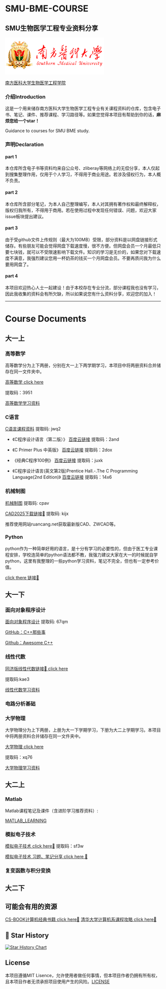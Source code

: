 # SMU-BME-COURSE

## SMU生物医学工程专业资料分享

![Southern Medical University](nfyk-logo.png)

[南方医科大学生物医学工程学院](https://portal.smu.edu.cn/swyxgcxy/)

### 介绍Introduction

这是一个用来储存南方医科大学生物医学工程专业有关课程资料的仓库，包含电子书、笔记、课件、推荐课程、学习路径等。如果您觉得本项目有帮助到你的话，**麻烦您给一个star！**

Guidance to courses for SMU BME study.

### 声明Declaration

#### part 1

本仓库所含电子书等资料均来自公众号、zliberay等网络上的无偿分享，本人仅起到搜集整理作用，仅用于个人学习，不得用于商业用途。若涉及侵权行为，本人概不负责。

#### part 2

本仓库所含部分笔记，为本人自己整理编写，本人对其拥有著作权和最终解释权，版权归我所有，不得用于商用。若在使用过程中发现任何错误、问题，欢迎大家issue板块提出建议。

#### part 3

由于受github文件上传规则（最大为100MB）受限，部分资料是以网盘链接形式储存。有些朋友可能会觉得网盘下载速度慢，很不方便。但网盘会员一个月最低只要七块钱，就可以不受限速影响下载文件。知识的学习是无价的，如果您对下载速度不满意，我强烈建议您用一杯奶茶的钱买一个月网盘会员。不要再质问我为什么要用网盘了。

#### part 4

本项目欢迎热心人士一起建设！由于本校存在专业分流，部分课程我也没有学习，因此我收集的资料会有所欠缺，所以如果说您有什么资料分享，欢迎您的加入！

---

# Course Documents 

## 大一上

### 高等数学

高等数学分为上下两册，分别在大一上下两学期学习，本项目中将两册资料合并储存在同一文件夹中。

[高等数学 click here](https://pan.baidu.com/s/1PFGhBupIIyqKDh6yBOiDJg?pwd=3951)

提取码：3951

[高等数学学习资料](https://github.com/zkjx/math-physics/tree/main/%E9%AB%98%E7%AD%89%E6%95%B0%E5%AD%A6)

### C语言

[C语言课程资料]( https://pan.baidu.com/s/1sOQbFNIZCdZ58T0cbn1HVQ?pwd=jwq2) 提取码: jwq2

- 《C程序设计语言（第二版）》 [百度云链接](https://pan.baidu.com/s/1haNxg0Ett2MvCDc05N0O0g )  提取码：2and 

- 《C Primer Plus 中英版》 [百度云链接](https://pan.baidu.com/s/1O8lJSj7P78NyffnKNG1pbw ) 提取码：2dox 

- 《经典C程序100例》 [百度云链接](https://pan.baidu.com/s/1AVcXE4i_iUJ3bh-QeRJzLA )  提取码：juxk 

- 《C程序设计语言(英文第2版)Prentice Hall.-.The C Programming Language(2nd Edition)》 [百度云链接](https://pan.baidu.com/s/1wE_f5jLlKhPJbkHArocV5g )  提取码：14x6 

### 机械制图

[机械制图]( https://pan.baidu.com/s/1eu9reZlJSiAMgZaQ_ZBZwg?pwd=cpav )  提取码: cpav

[CAD2025下载链接🔗](https://pan.baidu.com/s/1EwsWWrm74sK9kDpS3pabJg?pwd=kijx)   提取码: kijx

推荐使用网站ruancang.net获取最新版CAD、ZWCAD等。

### Python

python作为一种简单好用的语言，是十分有学习的必要性的，但由于医工专业课程安排，学校连简单的python语法都不教，我强力建议大家在大一的时候就自学python，这里有我整理的一些python学习资料，笔记不完全，但也有一定参考价值。

[click there 链接🔗](https://github.com/pluckypioneer/MY_PYTHON_STUDY_NOTE)

## 大一下

### 面向对象程序设计

[面向对象程序设计]( https://pan.baidu.com/s/1K6bEeGkZ-oT3uAn5JSNscw?pwd=67qm ) 提取码: 67qm

[GitHub：C++那些事](https://github.com/Light-City/CPlusPlusThings)

[Github：Awesome C++](https://github.com/fffaraz/awesome-cpp)

### 线性代数

[同济版线性代数链接🔗 click here](https://pan.baidu.com/s/1zA7lVFfMkb_M4q0w3D693Q?pwd=kae3)

提取码:kae3

[线性代数学习资料](https://github.com/zkjx/math-physics/tree/main/%E7%BA%BF%E6%80%A7%E4%BB%A3%E6%95%B0)


### 电路分析基础

### 大学物理

大学物理分为上下两册，上册为大一下学期学习，下册为大二上学期学习。本项目中将两册资料合并储存在同一文件夹中。

[大学物理 click here](https://pan.baidu.com/s/1fo-Zlf2GtNXyrd6mSn1ODA?pwd=xq76)

提取码：xq76

[大学物理学习资料](https://github.com/zkjx/math-physics/tree/main/%E5%A4%A7%E5%AD%A6%E7%89%A9%E7%90%86)

### 

## 大二上

### Matlab

Matlab课程笔记及课件（含进阶学习推荐资料）:

[MATLAB_LEARNING](https://github.com/pluckypioneer/Matlab_Learning)

### 模拟电子技术

[模拟电子技术 click here🔗](https://pan.baidu.com/s/1wRRwrB92QL3AwmdYtZR51g?pwd=sf3w) 提取码：sf3w

[模拟电子技术 习题、笔记分享 click here 🔗](https://github.com/ZhibangYue/Fundamentals-of-Analog-Electronic-Techniques)

### 复变函数与积分变换

## 大二下

## 可能会有用的资源

[CS-BOOK计算机经典书籍 click here🔗](https://github.com/forthespada/CS-Books)
[清华大学计算机系课程攻略 click here🔗](https://github.com/PKUanonym/REKCARC-TSC-UHT)

## 💖 Star History

[![Star History Chart](https://api.star-history.com/svg?repos=pluckypioneer/SMU-BME-COURSE&type=Date)](https://www.star-history.com/#pluckypioneer/SMU-BME-COURSE&Date)

## License
本项目遵循MIT Lisence，允许使用者做任何事情，但本项目作者仍拥有所有权，且本项目作者无须承担项目使用产生的风险。[LICENSE](https://github.com/pluckypioneer/SMU-BME-COURSE/blob/main/LICENSE)
